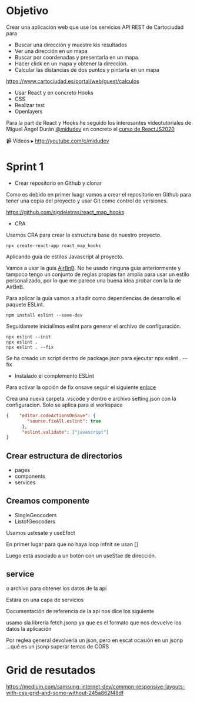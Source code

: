 # Objetivo

Crear una aplicación web que use los servicios API REST de Cartociudad para
- Buscar una dirección y muestre kis resultados
- Ver una dirección en un mapa
- Buscar por coordenadas y presentarla en un mapa.
- Hacer click en un mapa y obtener la dirección.
- Calcular las distancias de dos puntos y pintarla en un mapa

https://www.cartociudad.es/portal/web/guest/calculos

- Usar React y en concreto Hooks
- CSS
- Realizar test
- Openlayers

Para la part de React y Hooks he seguido los interesantes videotutoriales de Miguel Ángel Durán [@midudev](https://twitter.com/midudev) en concreto el [curso de ReactJS2020](https://midu.dev/curso-gratis-react-2020/)

📹 Vídeos ▸ http://youtube.com/c/midudev

# Sprint 1

- Crear repositorio en Github y clonar

Como es debido en primer luagr vamos a crear el repositorio en Github para tener una copia del proyecto y usar Git como control de versiones.

https://github.com/sigdeletras/react_map_hooks

- CRA

Usamos CRA para crear la estructura base de nuestro proyecto.


```
npx create-react-app react_map_hooks
```

Aplicando guía de estilos Javascript al proyecto. 

Vamos a usar la guía [AirBnB](https://github.com/airbnb/javascript). No he usado ninguna guia anteriormente y tampoco tengo un conjunto de reglas propias tan amplia para usar un estilo personalizado, por lo que me parece una buena idea probar con la la de AirBnB.

Para aplicar la guía vamos a añadir como dependencias de desarrollo el paquete ESLint.

```
npm install eslint --save-dev
```

Seguidamete inicialimos eslint para generar el archivo de configuración.

```
npx eslint --init
npx eslint .
npx eslint . --fix
```

Se ha creado un script dentro de package.json para ejecutar 
npx eslint . --fix

- Instalado el complemento ESLint


Para activar la opción de fix onsave seguir el siguiente [enlace](https://www.digitalocean.com/community/tutorials/workflow-auto-eslinting#:~:text=If%20you%20have%20the%20ESLint,fixable%20Problems%E2%80%9D%20and%20press%20enter.&text=Beautiful!)

Crea una nueva carpeta .vscode y dentro e archivo setting.json con la configuracion. Solo se aplica para el workspace

```json
{    "editor.codeActionsOnSave": {
        "source.fixAll.eslint": true
      },
      "eslint.validate": ["javascript"]
}
```

## Crear estructura de directorios
- pages
- components
- services

## Creamos componente

- SingleGeocoders
- ListofGeocoders

Usamos ustesate y useEfect


En primer lugar para que no haya loop infnit se usan []

Luego está asociado a un botón con un useStae de dirección.





## service

o archivo para obtener los datos de la api

Estára en una capa de servicios


Documentación de referencia de la api nos dice los siguiente

usamo sla librería fetch.jsonp ya que es el formato que nos devuelve los datos la aplicación

Por reglea general devolvería un json, pero en escat ocasión en un jsonp ...qué es un jsonp superar temas de CORS
# Grid de resutados

https://medium.com/samsung-internet-dev/common-responsive-layouts-with-css-grid-and-some-without-245a862f48df